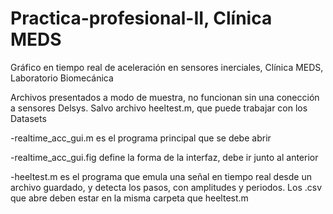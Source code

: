 # Practica-profesional-II, Clínica MEDS
Gráfico en tiempo real de aceleración en sensores inerciales, Clínica MEDS, Laboratorio Biomecánica

Archivos presentados a modo de muestra, no funcionan sin una conección a sensores Delsys. Salvo archivo heeltest.m, que puede trabajar con los Datasets

-realtime_acc_gui.m es el programa principal que se debe abrir

-realtime_acc_gui.fig define la forma de la interfaz, debe ir junto al anterior

-heeltest.m es el programa que emula una señal en tiempo real desde un archivo guardado, y detecta los pasos, con amplitudes y periodos. 
Los .csv que abre deben estar en la misma carpeta que heeltest.m
